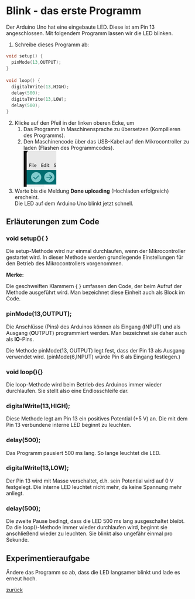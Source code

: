  <link rel="stylesheet" href="https://hi2272.github.io/StyleMD.css">


# Blink - das erste Programm
Der Arduino Uno hat eine eingebaute LED. Diese ist am Pin 13 angeschlossen. Mit folgendem Programm lassen wir die LED blinken.
1. Schreibe dieses Programm ab:
```C++
void setup() {
  pinMode(13,OUTPUT);
}

void loop() {
  digitalWrite(13,HIGH);
  delay(500);
  digitalWrite(13,LOW);
  delay(500);
}
```
2. Klicke auf den Pfeil in der linken oberen Ecke, um  
   1. Das Programm in Maschinensprache zu übersetzen (Kompilieren des Programms).
   2. Den Maschinencode über das USB-Kabel auf den Mikrocontroller zu laden (Flashen des Programmcodes).  
![Alt text](sc4.png)
3. Warte bis die Meldung **Done uploading** (Hochladen erfolgreich) erscheint.  
Die LED auf dem Arduino Uno blinkt jetzt schnell.

## Erläuterungen zum Code

### void setup(){  }
Die setup-Methode wird nur einmal durchlaufen, wenn der Mikrocontroller gestartet wird. In dieser Methode werden grundlegende Einstellungen für den Betrieb des Mikrocontrollers vorgenommen. 


**Merke:**   

Die geschweiften Klammern {  } umfassen den Code, der beim Aufruf der Methode ausgeführt wird. Man bezeichnet diese Einheit auch als Block im Code.


### pinMode(13,OUTPUT);
Die Anschlüsse (Pins) des Arduinos können als Eingang (**I**NPUT) und als Ausgang (**O**UTPUT) programmiert werden. Man bezeichnet sie daher auch als **IO**-Pins.  

Die Methode pinMode(13, OUTPUT) legt fest, dass der Pin 13 als Ausgang verwendet wird. (pinMode(6,INPUT) würde Pin 6 als Eingang festlegen.)

### void loop(){}
Die loop-Methode wird beim Betrieb des Arduinos immer wieder durchlaufen. Sie stellt also eine Endlosschleife dar.

### digitalWrite(13,HIGH);
Diese Methode legt am Pin 13 ein positives Potential (+5 V) an. Die mit dem Pin 13 verbundene interne LED beginnt zu leuchten.
###  delay(500);
Das Programm pausiert 500 ms lang. So lange leuchtet die LED.
### digitalWrite(13,LOW);
Der Pin 13 wird mit Masse verschaltet, d.h. sein Potential wird auf 0 V festgelegt. Die interne LED leuchtet nicht mehr, da keine Spannung mehr anliegt.
### delay(500);
Die zweite Pause bedingt, dass die LED 500 ms lang ausgeschaltet bleibt.  
Da die loop()-Methode immer wieder durchlaufen wird, beginnt sie anschließend wieder zu leuchten. Sie blinkt also ungefähr einmal pro Sekunde.

## Experimentieraufgabe

Ändere das Programm so ab, dass die LED langsamer blinkt und lade es erneut hoch.
    

   
[zurück](../index.html)